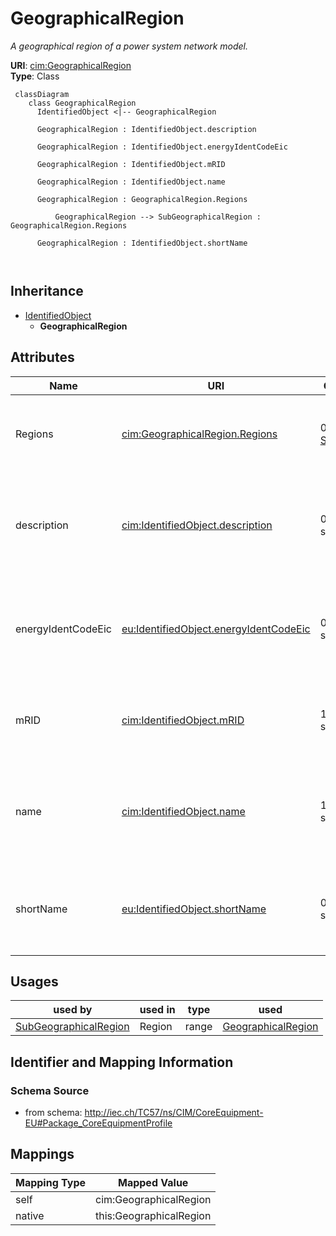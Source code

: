 # GeographicalRegion


_A geographical region of a power system network model._





**URI**: [cim:GeographicalRegion](http://iec.ch/TC57/CIM100#GeographicalRegion)<br />
**Type**: Class




```mermaid
 classDiagram
    class GeographicalRegion
      IdentifiedObject <|-- GeographicalRegion
      
      GeographicalRegion : IdentifiedObject.description
        
      GeographicalRegion : IdentifiedObject.energyIdentCodeEic
        
      GeographicalRegion : IdentifiedObject.mRID
        
      GeographicalRegion : IdentifiedObject.name
        
      GeographicalRegion : GeographicalRegion.Regions
        
          GeographicalRegion --> SubGeographicalRegion : GeographicalRegion.Regions
        
      GeographicalRegion : IdentifiedObject.shortName
        
      
```





## Inheritance
* [IdentifiedObject](IdentifiedObject.md)
    * **GeographicalRegion**



## Attributes


| Name | URI | Cardinality and Range | Description | Inheritance |
| ---  | --- | --- | --- | --- |
| Regions | [cim:GeographicalRegion.Regions](http://iec.ch/TC57/CIM100#GeographicalRegion.Regions) | 0..* <br />  [SubGeographicalRegion](SubGeographicalRegion.md)  | All sub-geographical regions within this geographical region | direct |
| description | [cim:IdentifiedObject.description](http://iec.ch/TC57/CIM100#IdentifiedObject.description) | 0..1 <br />  string  | The description is a free human readable text describing or naming the object | [IdentifiedObject](IdentifiedObject.md) |
| energyIdentCodeEic | [eu:IdentifiedObject.energyIdentCodeEic](http://iec.ch/TC57/CIM100-European#IdentifiedObject.energyIdentCodeEic) | 0..1 <br />  string  | The attribute is used for an exchange of the EIC code (Energy identification ... | [IdentifiedObject](IdentifiedObject.md) |
| mRID | [cim:IdentifiedObject.mRID](http://iec.ch/TC57/CIM100#IdentifiedObject.mRID) | 1..1 <br />  string  | Master resource identifier issued by a model authority | [IdentifiedObject](IdentifiedObject.md) |
| name | [cim:IdentifiedObject.name](http://iec.ch/TC57/CIM100#IdentifiedObject.name) | 1..1 <br />  string  | The name is any free human readable and possibly non unique text naming the o... | [IdentifiedObject](IdentifiedObject.md) |
| shortName | [eu:IdentifiedObject.shortName](http://iec.ch/TC57/CIM100-European#IdentifiedObject.shortName) | 0..1 <br />  string  | The attribute is used for an exchange of a human readable short name with len... | [IdentifiedObject](IdentifiedObject.md) |





## Usages

| used by | used in | type | used |
| ---  | --- | --- | --- |
| [SubGeographicalRegion](SubGeographicalRegion.md) | Region | range | [GeographicalRegion](GeographicalRegion.md) |






## Identifier and Mapping Information







### Schema Source


* from schema: http://iec.ch/TC57/ns/CIM/CoreEquipment-EU#Package_CoreEquipmentProfile





## Mappings

| Mapping Type | Mapped Value |
| ---  | ---  |
| self | cim:GeographicalRegion |
| native | this:GeographicalRegion |




